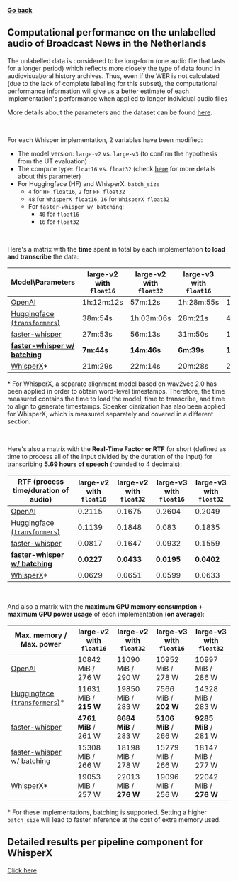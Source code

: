 [**Go back**](./intro_cts_nl.md)

<h2>Computational performance on the unlabelled audio of Broadcast News in the Netherlands</h2>

The unlabelled data is considered to be long-form (one audio file that lasts for a longer period) which reflects more closely the type of data found in audiovisual/oral history archives. Thus, even if the WER is not calculated (due to the lack of complete labelling for this subset), the computational performance information will give us a better estimate of each implementation's performance when applied to longer individual audio files

More details about the parameters and the dataset can be found [here](./res_labelled.md).

<br>

For each Whisper implementation, 2 variables have been modified:
- The model version: `large-v2` vs. `large-v3` (to confirm the hypothesis from the UT evaluation)
- The compute type: `float16` vs. `float32` (check [here](./res_labelled.md) for more details about this parameter)
- For Huggingface (HF) and WhisperX: `batch_size`
    - `4` for `HF float16`, `2` for `HF float32`
    - `48` for `WhisperX float16`, `16` for `WhisperX float32`
    - For `faster-whisper w/ batching`:
        - `40` for `float16`
        - `16` for `float32`

<br>

Here's a matrix with the **time** spent in total by each implementation **to load and transcribe** the data:

|Model\Parameters|large-v2 with `float16`|large-v2 with `float32`|large-v3 with `float16`|large-v3 with `float32`|
|---|---|---|---|---|
|[OpenAI](https://github.com/openai/whisper)|1h:12m:12s|57m:12s|1h:28m:55s|1h:09m:57s|
|[Huggingface (`transformers`)](https://huggingface.co/openai/whisper-large-v2#long-form-transcription)|38m:54s|1h:03m:06s|28m:21s|49m:05s|
|[faster-whisper](https://github.com/SYSTRAN/faster-whisper/)|27m:53s|56m:13s|31m:50s|1h:02m:38s|
|**[faster-whisper w/ batching](https://github.com/SYSTRAN/faster-whisper/pull/856)**|**7m:44s**|**14m:46s**|**6m:39s**|**13m:43s**|
|[WhisperX](https://github.com/m-bain/whisperX/)*|21m:29s|22m:14s|20m:28s|21m:36s|

\* For WhisperX, a separate alignment model based on wav2vec 2.0 has been applied in order to obtain word-level timestamps. Therefore, the time measured contains the time to load the model, time to transcribe, and time to align to generate timestamps. Speaker diarization has also been applied for WhisperX, which is measured separately and covered in a different section.

<br>

Here's also a matrix with the **Real-Time Factor or RTF** for short (defined as time to process all of the input divided by the duration of the input) for transcribing **5.69 hours of speech** (rounded to 4 decimals):

|RTF (process time/duration of audio)|large-v2 with `float16`|large-v2 with `float32`|large-v3 with `float16`|large-v3 with `float32`|
|---|---|---|---|---|
|[OpenAI](https://github.com/openai/whisper)|0.2115|0.1675|0.2604|0.2049|
|[Huggingface (`transformers`)](https://huggingface.co/openai/whisper-large-v2#long-form-transcription)|0.1139|0.1848|0.083|0.1835|
|[faster-whisper](https://github.com/SYSTRAN/faster-whisper/)|0.0817|0.1647|0.0932|0.1559|
|**[faster-whisper w/ batching](https://github.com/SYSTRAN/faster-whisper/pull/856)**|**0.0227**|**0.0433**|**0.0195**|**0.0402**|
|[WhisperX](https://github.com/m-bain/whisperX/)\*|0.0629|0.0651|0.0599|0.0633|

<br>

And also a matrix with the **maximum GPU memory consumption + maximum GPU power usage** of each implementation (**on average**):

|Max. memory / Max. power|large-v2 with `float16`|large-v2 with `float32`|large-v3 with `float16`|large-v3 with `float32`|
|---|---|---|---|---|
|[OpenAI](https://github.com/openai/whisper)|10842 MiB / 276 W|11090 MiB / 290 W|10952 MiB / 278 W|10997 MiB / 286 W|
|[Huggingface (`transformers`)](https://huggingface.co/openai/whisper-large-v2#long-form-transcription)*|11631 MiB / **215 W**|19850 MiB / 283 W|7566 MiB / **202 W**|14328 MiB / 283 W|
|[faster-whisper](https://github.com/SYSTRAN/faster-whisper/)|**4761 MiB** / 261 W|**8684 MiB** / 283 W|**5106 MiB** / 266 W|**9285 MiB** / 281 W|
|[faster-whisper w/ batching](https://github.com/SYSTRAN/faster-whisper/pull/856)|15308 MiB / 266 W|18198 MiB / 278 W|15279 MiB / 266 W|18147 MiB / 277 W|
|[WhisperX](https://github.com/m-bain/whisperX/)*|19053 MiB / 257 W|22013 MiB / **276 W**|19096 MiB / 256 W|22042 MiB / **276 W**|

\* For these implementations, batching is supported. Setting a higher `batch_size` will lead to faster inference at the cost of extra memory used.

## Detailed results per pipeline component for WhisperX
[Click here](./whisperx.md)
